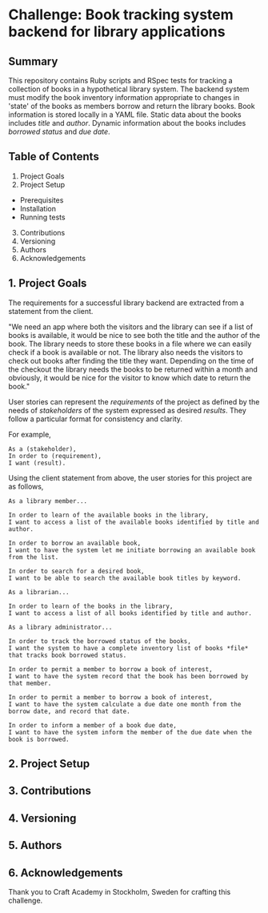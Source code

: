 # Challenge: Book tracking system backend for library applications

## Summary
This repository contains Ruby scripts and RSpec tests for tracking a collection of books in a hypothetical library system.  The backend system must modify the book inventory information appropriate to changes in 'state' of the books as members borrow and return the library books.  Book information is stored locally in a YAML file.  Static data about the books includes *title* and *author*.  Dynamic information about the books includes *borrowed status* and *due date*.  

## Table of Contents
1. Project Goals
2. Project Setup
* Prerequisites 
* Installation 
* Running tests
3. Contributions
4. Versioning
5. Authors
6. Acknowledgements

## 1. Project Goals
The requirements for a successful library backend are extracted from a statement from the client.

"We need an app where both the visitors and the library can see if a list of books is available, it would be nice to see both the title and the author of the book. The library needs to store these books in a file where we can easily check if a book is available or not. The library also needs the visitors to check out books after finding the title they want. Depending on the time of the checkout the library needs the books to be returned within a month and obviously, it would be nice for the visitor to know which date to return the book."

User stories can represent the *requirements* of the project as defined by the needs of *stakeholders* of the system expressed as desired *results*.  They follow a particular format for consistency and clarity.

For example,
```
As a (stakeholder),
In order to (requirement),
I want (result).
```

Using the client statement from above, the user stories for this project are as follows,

```
As a library member...

In order to learn of the available books in the library,
I want to access a list of the available books identified by title and author.

In order to borrow an available book,
I want to have the system let me initiate borrowing an available book from the list.

In order to search for a desired book,
I want to be able to search the available book titles by keyword. 
```

```
As a librarian...

In order to learn of the books in the library,
I want to access a list of all books identified by title and author.
```

```
As a library administrator...

In order to track the borrowed status of the books,
I want the system to have a complete inventory list of books *file* that tracks book borrowed status.

In order to permit a member to borrow a book of interest,
I want to have the system record that the book has been borrowed by that member.

In order to permit a member to borrow a book of interest,
I want to have the system calculate a due date one month from the borrow date, and record that date.

In order to inform a member of a book due date,
I want to have the system inform the member of the due date when the book is borrowed.
```



## 2. Project Setup

## 3. Contributions

## 4. Versioning

## 5. Authors

## 6. Acknowledgements
Thank you to Craft Academy in Stockholm, Sweden for crafting this challenge.